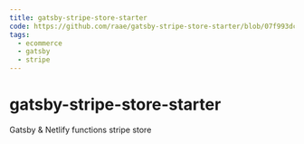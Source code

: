 ```yaml
---
title: gatsby-stripe-store-starter
code: https://github.com/raae/gatsby-stripe-store-starter/blob/07f993dc551f9a93ceac3b07e657a50dbebb9254/src/lambda/createAndPayStripeOrder.js
tags: 
  - ecommerce
  - gatsby
  - stripe
---
```


# gatsby-stripe-store-starter

Gatsby &amp; Netlify functions stripe store
